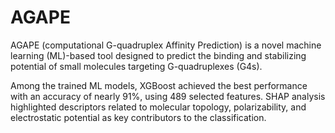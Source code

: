 # AGAPE

AGAPE (computational G-quadruplex Affinity Prediction) is a novel machine learning (ML)-based tool designed to predict the binding and stabilizing potential of small molecules targeting G-quadruplexes (G4s). 

Among the trained ML models, XGBoost achieved the best performance with an accuracy of nearly 91%, using 489 selected features. 
SHAP analysis highlighted descriptors related to molecular topology, polarizability, and electrostatic potential as key contributors to the classification. 

